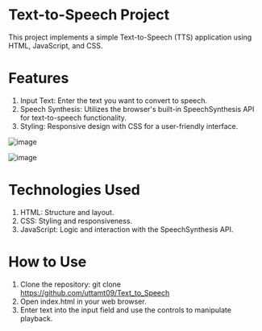 # Text-to-Speech Project
  This project implements a simple Text-to-Speech (TTS) application using HTML, JavaScript, and CSS.

# Features
  1. Input Text: Enter the text you want to convert to speech.
  2. Speech Synthesis: Utilizes the browser's built-in SpeechSynthesis API for text-to-speech functionality.
  3. Styling: Responsive design with CSS for a user-friendly interface.

![image](https://github.com/uttamt09/Text_to_Speech/assets/139229602/5077597d-4029-48f4-9077-5b533167acfc)

![image](https://github.com/uttamt09/Text_to_Speech/assets/139229602/b2d600b8-bb90-4166-b008-83ae47c35635)



# Technologies Used
  1. HTML: Structure and layout.
  2. CSS: Styling and responsiveness.
  3. JavaScript: Logic and interaction with the SpeechSynthesis API.

# How to Use
  1. Clone the repository: git clone https://github.com/uttamt09/Text_to_Speech
  2. Open index.html in your web browser.
  3. Enter text into the input field and use the controls to manipulate playback.
